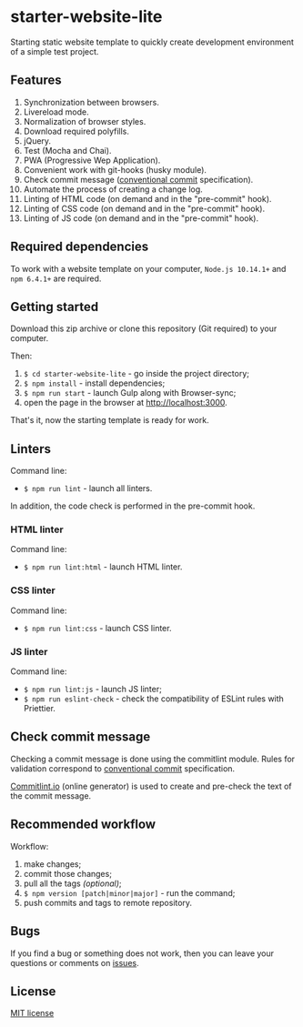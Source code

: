 # starter-website-lite
Starting static website template to quickly create development environment of a simple test project.
## Features
1. Synchronization between browsers.
2. Livereload mode.
3. Normalization of browser styles.
4. Download required polyfills.
5. jQuery.
6. Test (Mocha and Chai).
7. PWA (Progressive Wep Application).
8. Convenient work with git-hooks (husky module).
9. Check commit message ([conventional commit](https://www.conventionalcommits.org) specification).
10. Automate the process of creating a change log.
11. Linting of HTML code (on demand and in the "pre-commit" hook).
12. Linting of CSS code (on demand and in the "pre-commit" hook).
13. Linting of JS code (on demand and in the "pre-commit" hook).
## Required dependencies
To work with a website template on your computer, `Node.js 10.14.1+` and `npm 6.4.1+` are required.
## Getting started
Download this zip archive or clone this repository (Git required) to your computer.

Then:
1. `$ cd starter-website-lite` - go inside the project directory;
2. `$ npm install` - install dependencies;
3. `$ npm run start` - launch Gulp along with Browser-sync;
4. open the page in the browser at [http://localhost:3000](http://localhost:3000).

That's it, now the starting template is ready for work.
## Linters
Command line:
- `$ npm run lint` - launch all linters.

In addition, the code check is performed in the pre-commit hook.
### HTML linter
Command line:
- `$ npm run lint:html` - launch HTML linter.
### CSS linter
Command line:
- `$ npm run lint:css` - launch CSS linter.
### JS linter
Command line:
- `$ npm run lint:js` - launch JS linter;
- `$ npm run eslint-check` - check the compatibility of ESLint rules with Priettier.
## Check commit message
Checking a commit message is done using the commitlint module. Rules for validation correspond to [conventional commit](https://www.conventionalcommits.org) specification.

[Commitlint.io](https://commitlint.io) (online generator) is used to create and pre-check the text of the commit message.
## Recommended workflow
Workflow:
1. make changes;
2. commit those changes;
3. pull all the tags _(optional)_;
4. `$ npm version [patch|minor|major]` - run the command;
5. push commits and tags to remote repository.
## Bugs
If you find a bug or something does not work, then you can leave your questions or comments on [issues](https://github.com/ecmatonix/starter-website-lite/issues).
## License
[MIT license](https://github.com/ecmatonix/starter-website-lite/blob/master/LICENSE)